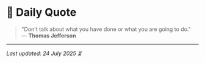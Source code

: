 # 📜 Daily Quote

> "Don't talk about what you have done or what you are going to do."  
> — **Thomas Jefferson**

---

_Last updated: 24 July 2025 ⏳_
